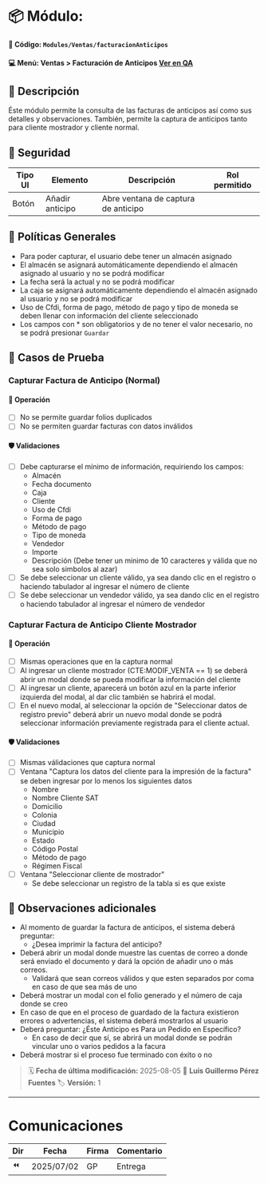# 📦 Módulo: 
#### 📁 **Código:** `Modules/Ventas/facturacionAnticipos`
#### 💻 **Menú:** Ventas > Facturación de Anticipos  [Ver en QA](http://192.168.2.16:1089/app/ventas/facturacionanticipos)

## 📝 Descripción
Éste módulo permite la consulta de las facturas de anticipos así como sus detalles y observaciones.
También, permite la captura de anticipos tanto para cliente mostrador y cliente normal.

## 🔐 Seguridad
| Tipo UI | Elemento          | Descripción                         | Rol permitido |
|---------|-------------------|-------------------------------------|----------------|
| Botón   | Añadir anticipo   | Abre ventana de captura de anticipo |                |

## 💼 Políticas Generales
-  Para poder capturar, el usuario debe tener un almacén asignado
-  El almacén se asignará automáticamente dependiendo el almacén asignado al usuario y no se podrá modificar
-  La fecha será la actual y no se podrá modificar
-  La caja se asignará automáticamente dependiendo el almacén asignado al usuario y no se podrá modificar
-  Uso de Cfdi, forma de pago, método de pago y tipo de moneda se deben llenar con información del cliente seleccionado
-  Los campos con * son obligatorios y de no tener el valor necesario, no se podrá presionar `Guardar`

## 🧪 Casos de Prueba

### Capturar Factura de Anticipo (Normal)
#### 💼 Operación
- [ ] No se permite guardar folios duplicados
- [ ] No se permiten guardar facturas con datos inválidos
#### 🛡️ Validaciones
- [ ] Debe capturarse el mínimo de información, requiriendo los campos:
    - Almacén
    - Fecha documento
    - Caja
    - Cliente
    - Uso de Cfdi
    - Forma de pago
    - Método de pago
    - Tipo de moneda
    - Vendedor
    - Importe
    - Descripción (Debe tener un minimo de 10 caracteres y válida que no sea solo simbolos al azar)
- [ ] Se debe seleccionar un cliente válido, ya sea dando clic en el registro o haciendo tabulador al ingresar el número de cliente
- [ ] Se debe seleccionar un vendedor válido, ya sea dando clic en el registro o haciendo tabulador al ingresar el número de vendedor

### Capturar Factura de Anticipo Cliente Mostrador
#### 💼 Operación
- [ ] Mismas operaciones que en la captura normal
- [ ] Al ingresar un cliente mostrador (CTE:MODIF_VENTA == 1) se deberá abrir un modal donde se pueda modificar la información del cliente
- [ ] Al ingresar un cliente, aparecerá un botón azul en la parte inferior izquierda del modal, al dar clic también se habrirá el modal.
- [ ] En el nuevo modal, al seleccionar la opción de "Seleccionar datos de registro previo" deberá abrir un nuevo modal donde se podrá seleccionar información previamente registrada para el cliente actual.
#### 🛡️ Validaciones
- [ ] Mismas válidaciones que captura normal
- [ ] Ventana "Captura los datos del cliente para la impresión de la factura" se deben ingresar por lo menos los siguientes datos
    - Nombre
    - Nombre Cliente SAT
    - Domicilio
    - Colonia
    - Ciudad
    - Municipio
    - Estado
    - Código Postal
    - Método de pago
    - Régimen Fiscal
- [ ] Ventana "Seleccionar cliente de mostrador"
    - Se debe seleccionar un registro de la tabla si es que existe        
  

## 📎 Observaciones adicionales
- Al momento de guardar la factura de anticipos, el sistema deberá preguntar:
    - ¿Desea imprimir la factura del anticipo?
- Deberá abrir un modal donde muestre las cuentas de correo a donde será enviado el documento y dará la opción de añadir uno o más correos.
    - Validará que sean correos válidos y que esten separados por coma en caso de que sea más de uno
- Deberá mostrar un modal con el folio generado y el número de caja donde se creo
- En caso de que en el proceso de guardado de la factura existieron errores o advertencias, el sistema deberá mostrarlos al usuario
- Deberá preguntar: ¿Éste Anticipo es Para un Pedido en Específico?
    - En caso de decir que sí, se abrirá un modal donde se podrán vincular uno o varios pedidos a la facura
- Deberá mostrar si el proceso fue terminado con éxito o no     

> 🗓️ **Fecha de última modificación:** 2025-08-05
> 👤 **Luis Guillermo Pérez Fuentes**
> 🏷️ **Versión:** 1

---
# Comunicaciones
|Dir|Fecha       |Firma|Comentario                    |
|---|------------|-----|------------------------------|
|⏪| 2025/07/02 | GP |Entrega|







